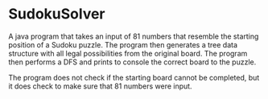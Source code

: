 # SudokuSolver
A java program that takes an input of 81 numbers that resemble the starting position of a Sudoku puzzle. The program then generates a tree data structure with all legal possibilities from the original board. The program then performs a DFS and prints to console the correct board to the puzzle. 

The program does not check if the starting board cannot be completed, but it does check to make sure that 81 numbers were input. 
